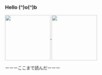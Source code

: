 ### Hello (^)o(^)b

<a href="https://github.com/iambocchi">
  <img height=150 align="center" src="https://github-readme-stats.vercel.app/api?username=iambocchi&show_icons=true&theme=radical" />
</a>

<a href="https://github.com/iambocchi">
  <img height=150 align="center" src="https://github-readme-stats.vercel.app/api/top-langs?username=iambocchi&layout=compact&langs_count=8&card_width=320prs&show_icons=true&theme=radical" />
</a>


ーーーここまで読んだーーー
